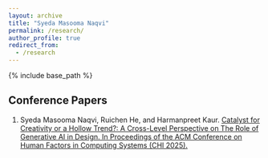 ```yaml
---
layout: archive
title: "Syeda Masooma Naqvi"
permalink: /research/
author_profile: true
redirect_from:
  - /research
---
```


{% include base_path %}
## Conference Papers
1. Syeda Masooma Naqvi, Ruichen He, and Harmanpreet Kaur. [Catalyst for Creativity or a Hollow Trend?: A Cross-Level Perspective on The Role of Generative AI in Design. In Proceedings of the ACM Conference on Human Factors in Computing Systems (CHI 2025).](/files/chi25-150.pdf)